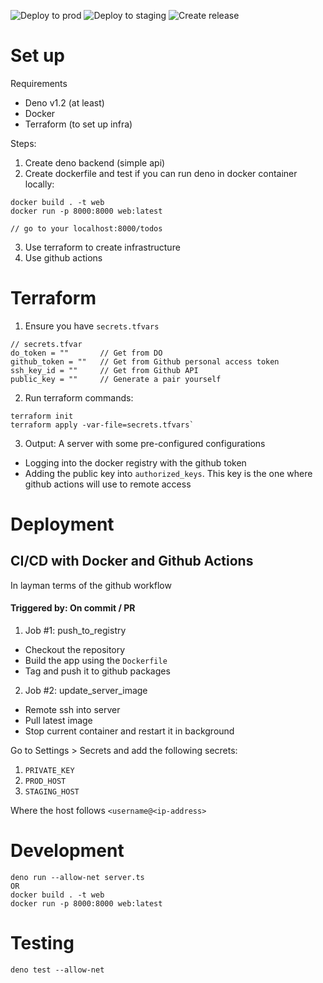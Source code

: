 ![Deploy to prod](https://github.com/kohrongying/notes-backend/workflows/Deploy%20to%20prod/badge.svg) ![Deploy to staging](https://github.com/kohrongying/notes-backend/workflows/Deploy%20to%20staging/badge.svg) ![Create release](https://github.com/kohrongying/notes-backend/workflows/Create%20release/badge.svg)

# Set up
Requirements
- Deno v1.2 (at least)
- Docker
- Terraform (to set up infra)

Steps:
1. Create deno backend (simple api)
2. Create dockerfile and test if you can run deno in docker container locally: 
```
docker build . -t web
docker run -p 8000:8000 web:latest

// go to your localhost:8000/todos
```
3. Use terraform to create infrastructure 
4. Use github actions

# Terraform
1. Ensure you have `secrets.tfvars`

```
// secrets.tfvar
do_token = ""       // Get from DO 
github_token = ""   // Get from Github personal access token
ssh_key_id = ""     // Get from Github API
public_key = ""     // Generate a pair yourself
```

2. Run terraform commands:
```
terraform init
terraform apply -var-file=secrets.tfvars`
```

3. Output:
A server with some pre-configured configurations
- Logging into the docker registry with the github token
- Adding the public key into `authorized_keys`. This key is the one where github actions will use to remote access

# Deployment
## CI/CD with Docker and Github Actions
In layman terms of the github workflow

#### Triggered by: On commit / PR
1. Job #1: push_to_registry
- Checkout the repository
- Build the app using the `Dockerfile`
- Tag and push it to github packages

2. Job #2: update_server_image 
- Remote ssh into server
- Pull latest image 
- Stop current container and restart it in background

Go to Settings > Secrets and add the following secrets: 
1. `PRIVATE_KEY`
2. `PROD_HOST`
3. `STAGING_HOST`

Where the host follows `<username@<ip-address>`

# Development
```
deno run --allow-net server.ts
OR 
docker build . -t web
docker run -p 8000:8000 web:latest
```

# Testing
```
deno test --allow-net
```